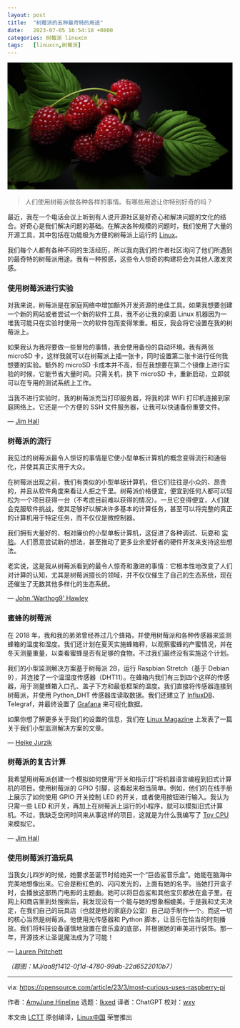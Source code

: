 ```yaml
---
layout: post
title:	"树莓派的五种最奇特的用途"
date:	2023-07-05 16:54:18 +0800 
categories:	树莓派 linuxcn 
tags:	[linuxcn,树莓派]
---
```



![](/Asserts/Images/album/202307/05/165343at95f5gf954lfll6.jpg)



> 
> 人们使用树莓派做各种各样的事情。有哪些用途让你特别好奇的吗？
> 
> 
> 


最近，我在一个电话会议上听到有人说开源社区是好奇心和解决问题的文化的结合。好奇心是我们解决问题的基础。在解决各种规模的问题时，我们使用了大量的开源工具，其中包括在功能极为方便的树莓派上运行的 [Linux](https://opensource.com/article/19/3/learn-linux-raspberry-pi)。


我们每个人都有各种不同的生活经历，所以我向我们的作者社区询问了他们所遇到的最奇特的树莓派用途。我有一种预感，这些令人惊奇的构建将会为其他人激发灵感。


### 使用树莓派进行实验


对我来说，树莓派是在家庭网络中增加额外开发资源的绝佳工具。如果我想要创建一个新的网站或者尝试一个新的软件工具，我不必让我的桌面 Linux 机器因为一堆我可能只在实验时使用一次的软件包而变得笨重。相反，我会将它设置在我的树莓派上。


如果我认为我将要做一些冒险的事情，我会使用备份的启动环境。我有两张 microSD 卡，这样我就可以在树莓派上插一张卡，同时设置第二张卡进行任何我想要的实验。额外的 microSD 卡成本并不高，但在我想要在第二个镜像上进行实验的时候，它能节省大量时间。只需关机，换下 microSD 卡，重新启动，立即就可以在专用的测试系统上工作。


当我不进行实验时，我的树莓派充当打印服务器，将我的非 WiFi 打印机连接到家庭网络上。它还是一个方便的 SSH 文件服务器，让我可以快速备份重要文件。


— [Jim Hall](https://opensource.com/users/jim-hall)


### 树莓派的流行


我见过的树莓派最令人惊讶的事情是它使小型单板计算机的概念变得流行和通俗化，并使其真正实用于大众。


在树莓派出现之前，我们有类似的小型单板计算机，但它们往往是小众的、昂贵的，并且从软件角度来看让人拒之千里。树莓派价格便宜，便宜到任何人都可以轻松为一个项目获得一台（不考虑目前难以获得的情况）。一旦它变得便宜，人们就会克服软件挑战，使其足够好以解决许多基本的计算任务，甚至可以将完整的真正的计算机用于特定任务，而不仅仅是微控制器。


我们拥有大量好的、相对廉价的小型单板计算机，这促进了各种调试、玩耍和 [实验](https://opensource.com/article/20/8/kubernetes-raspberry-pi)。人们愿意尝试新的想法，甚至推动了更多业余爱好者的硬件开发来支持这些想法。


老实说，这是我从树莓派看到的最令人惊奇和激进的事情：它根本性地改变了人们对计算的认知，尤其是树莓派擅长的领域，并不仅仅催生了自己的生态系统，现在还催生了无数其他多样化的生态系统。


— [John ‘Warthog9' Hawley](https://opensource.com/users/warthog9)


### 蜜蜂的树莓派


在 2018 年，我和我的弟弟曾经养过几个蜂箱，并使用树莓派和各种传感器来监测蜂箱的温度和湿度。我们还计划在夏天实施蜂箱秤，以观察蜜蜂的产蜜情况，并在冬天测量重量，以查看蜜蜂是否有足够的食物。不过我们最终没有实施这个计划。


我们的小型监测解决方案基于树莓派 2B，运行 Raspbian Stretch（基于 Debian 9），并连接了一个温湿度传感器（DHT11）。在蜂箱内我们有三到四个这样的传感器，用于测量蜂箱入口孔、盖子下方和最低框架的温度。我们直接将传感器连接到树莓派，并使用 Python\_DHT 传感器库读取数据。我们还建立了 [InfluxDB](https://opensource.com/article/17/8/influxdb-time-series-database-stack)、Telegraf，并最终设置了 [Grafana](https://opensource.com/article/21/3/raspberry-pi-grafana-cloud) 来可视化数据。


如果你想了解更多关于我们的设置的信息，我们在 [Linux Magazine](https://www.linux-magazine.com/index.php/layout/set/print/Issues/2018/214/Monitoring-Beehives) 上发表了一篇关于我们小型监测解决方案的文章。


— [Heike Jurzik](https://opensource.com/users/hej)


### 树莓派的复古计算


我希望用树莓派创建一个模拟如何使用“开关和指示灯”将机器语言编程到旧式计算机的项目。使用树莓派的 GPIO 引脚，这看起来相当简单。例如，他们的在线手册上展示了如何使用 GPIO 开关控制 LED 的开关，或者使用按钮进行输入。我认为只需一些 LED 和开关，再加上在树莓派上运行的小程序，就可以模拟旧式计算机。不过，我缺乏空闲时间来从事这样的项目，这就是为什么我编写了 [Toy CPU](https://opensource.com/article/23/1/learn-machine-language-retro-computer) 来模拟它。


— [Jim Hall](https://opensource.com/users/jim-hall)


### 使用树莓派打造玩具


当我女儿四岁的时候，她要求圣诞节时给她买一个“巨齿鲨音乐盒”。她能在脑海中完美地想像出来。它会是粉红色的、闪闪发光的，上面有她的名字。当她打开盒子时，会播放这部热门电影的主题曲。她可以将巨齿鲨和其他宝贝都放在盒子里。在网上和商店里到处搜索后，我发现没有一个能与她的想象相媲美。于是我和丈夫决定，在我们自己的玩具店（也就是他的家庭办公室）自己动手制作一个。而这一切的核心当然是树莓派。他使用光传感器和 Python 脚本，让音乐在恰当的时刻播放。我们将科技设备谨慎地放置在音乐盒的底部，并根据她的审美进行装饰。那一年，开源技术让圣诞魔法成为了可能！


— [Lauren Pritchett](https://opensource.com/users/lauren-pritchett)


*（题图：MJ/aa8f1412-0f1d-4780-99db-22d6522010b7）*




---


via: <https://opensource.com/article/23/3/most-curious-uses-raspberry-pi>


作者：[AmyJune Hineline](https://opensource.com/users/amyjune) 选题：[lkxed](https://github.com/lkxed/) 译者：ChatGPT 校对：[wxy](https://github.com/wxy)


本文由 [LCTT](https://github.com/LCTT/TranslateProject) 原创编译，[Linux中国](https://linux.cn/) 荣誉推出
